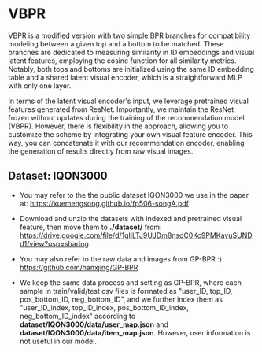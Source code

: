 # VBPR
VBPR is a modified version with two simple BPR branches for compatibility modeling between a given top and a bottom to be matched. These branches are dedicated to measuring similarity in ID embeddings and visual latent features, employing the cosine function for all similarity metrics. Notably, both tops and bottoms are initialized using the same ID embedding table and a shared latent visual encoder, which is a straightforward MLP with only one layer. 

In terms of the latent visual encoder's input, we leverage pretrained visual features generated from ResNet. Importantly, we maintain the ResNet frozen without updates during the training of the recommendation model (VBPR). However, there is flexibility in the approach, allowing you to customize the scheme by integrating your own visual feature encoder. This way, you can concatenate it with our recommendation encoder, enabling the generation of results directly from raw visual images. 

## Dataset: IQON3000 
- You may refer to the the public dataset IQON3000 we use in the paper at:
  https://xuemengsong.github.io/fp506-songA.pdf

- Download and unzip the datasets with indexed and pretrained visual feature, then move them to **./dataset/** from: 
  https://drive.google.com/file/d/1gIiLTJ9UJDm8nsdC0Kc9PMKavuSUNDd1/view?usp=sharing

- You may also refer to the raw data and images from GP-BPR :) 
  https://github.com/hanxjing/GP-BPR

- We keep the same data process and setting as GP-BPR, where each sample in train/valid/test csv files is formated as "user_ID, top_ID, pos_bottom_ID, neg_bottom_ID", and we further index them as "user_ID_index, top_ID_index, pos_bottom_ID_index, neg_bottom_ID_index" according to **dataset/IQON3000/data/user_map.json** and **dataset/IQON3000/data/item_map.json**. However, user information is not useful in our model.
